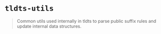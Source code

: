 # `tldts-utils`

> Common utils used internally in tldts to parse public suffix rules and update internal data structures.
